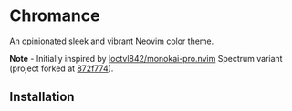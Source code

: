 # Chromance

An opinionated sleek and vibrant Neovim color theme.

**Note** - Initially inspired by [loctvl842/monokai-pro.nvim](https://github.com/loctvl842/monokai-pro.nvim) Spectrum variant (project forked at [872f774](https://github.com/loctvl842/monokai-pro.nvim/commit/872f774303f79416000e8049630052f4124d9534)).

## Installation

<!-- TODO document install -->

<!-- Important -->

<!-- Set the configuration BEFORE loading the color scheme with colorscheme chromance. -->
